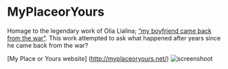 # MyPlaceorYours
Homage to the legendary work of Olia Lialina; [“my boyfriend came back from the war”](http://www.teleportacia.org/war/). 
This work attempted to ask what happened after years since he came back from the war?

[My Place or Yours website] (http://myplaceoryours.net/)
![screenshoot](https://i.imgur.com/XCk97ix.png)
